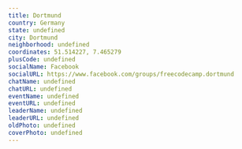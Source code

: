 ```yaml
---
title: Dortmund
country: Germany
state: undefined
city: Dortmund
neighborhood: undefined
coordinates: 51.514227, 7.465279
plusCode: undefined
socialName: Facebook
socialURL: https://www.facebook.com/groups/freecodecamp.dortmund
chatName: undefined
chatURL: undefined
eventName: undefined
eventURL: undefined
leaderName: undefined
leaderURL: undefined
oldPhoto: undefined
coverPhoto: undefined
---
```

